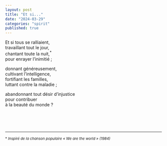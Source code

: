 ```yaml
---
layout: post
title: "Et si..."
date: "2024-03-29"
categories: "spirit"
published: true
---
```


Et si tous se ralliaient,  
travaillant tout le jour,  
chantant toute la nuit,<sup>*</sup>  
pour enrayer l’inimitié ;  

donnant généreusement,  
cultivant l’intelligence,  
fortifiant les familles,  
luttant contre la maladie ;  

abandonnant tout désir d’injustice  
pour contribuer  
à la beauté du monde ?  


<br/>
<br/>
<br/>


___
<sup>* *Inspiré de la chanson populaire « We are the world » (1984)*</sup>
